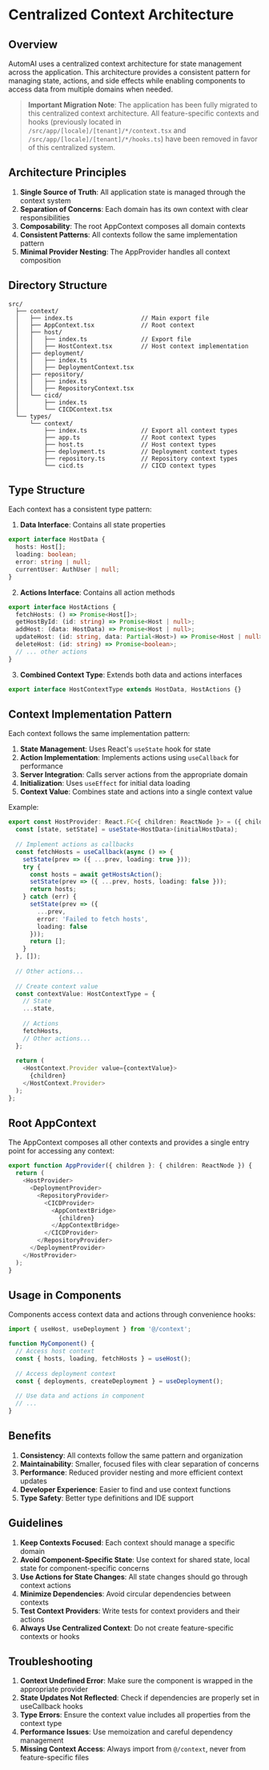 # Centralized Context Architecture

## Overview

AutomAI uses a centralized context architecture for state management across the application. This architecture provides a consistent pattern for managing state, actions, and side effects while enabling components to access data from multiple domains when needed.

> **Important Migration Note**: The application has been fully migrated to this centralized context architecture. All feature-specific contexts and hooks (previously located in `/src/app/[locale]/[tenant]/*/context.tsx` and `/src/app/[locale]/[tenant]/*/hooks.ts`) have been removed in favor of this centralized system.

## Architecture Principles

1. **Single Source of Truth**: All application state is managed through the context system
2. **Separation of Concerns**: Each domain has its own context with clear responsibilities
3. **Composability**: The root AppContext composes all domain contexts
4. **Consistent Patterns**: All contexts follow the same implementation pattern
5. **Minimal Provider Nesting**: The AppProvider handles all context composition

## Directory Structure

```
src/
  ├── context/
  │   ├── index.ts                   // Main export file
  │   ├── AppContext.tsx             // Root context
  │   ├── host/
  │   │   ├── index.ts               // Export file 
  │   │   ├── HostContext.tsx        // Host context implementation
  │   ├── deployment/
  │   │   ├── index.ts
  │   │   ├── DeploymentContext.tsx
  │   ├── repository/
  │   │   ├── index.ts
  │   │   ├── RepositoryContext.tsx
  │   └── cicd/
  │       ├── index.ts
  │       └── CICDContext.tsx
  └── types/
      └── context/
          ├── index.ts               // Export all context types
          ├── app.ts                 // Root context types
          ├── host.ts                // Host context types
          ├── deployment.ts          // Deployment context types
          ├── repository.ts          // Repository context types
          └── cicd.ts                // CICD context types
```

## Type Structure

Each context has a consistent type pattern:

1. **Data Interface**: Contains all state properties
```typescript
export interface HostData {
  hosts: Host[];
  loading: boolean;
  error: string | null;
  currentUser: AuthUser | null;
}
```

2. **Actions Interface**: Contains all action methods
```typescript
export interface HostActions {
  fetchHosts: () => Promise<Host[]>;
  getHostById: (id: string) => Promise<Host | null>;
  addHost: (data: HostData) => Promise<Host | null>;
  updateHost: (id: string, data: Partial<Host>) => Promise<Host | null>;
  deleteHost: (id: string) => Promise<boolean>;
  // ... other actions
}
```

3. **Combined Context Type**: Extends both data and actions interfaces
```typescript
export interface HostContextType extends HostData, HostActions {}
```

## Context Implementation Pattern

Each context follows the same implementation pattern:

1. **State Management**: Uses React's `useState` hook for state
2. **Action Implementation**: Implements actions using `useCallback` for performance
3. **Server Integration**: Calls server actions from the appropriate domain
4. **Initialization**: Uses `useEffect` for initial data loading
5. **Context Value**: Combines state and actions into a single context value

Example:
```typescript
export const HostProvider: React.FC<{ children: ReactNode }> = ({ children }) => {
  const [state, setState] = useState<HostData>(initialHostData);
  
  // Implement actions as callbacks
  const fetchHosts = useCallback(async () => {
    setState(prev => ({ ...prev, loading: true }));
    try {
      const hosts = await getHostsAction();
      setState(prev => ({ ...prev, hosts, loading: false }));
      return hosts;
    } catch (err) {
      setState(prev => ({ 
        ...prev, 
        error: 'Failed to fetch hosts', 
        loading: false 
      }));
      return [];
    }
  }, []);
  
  // Other actions...
  
  // Create context value
  const contextValue: HostContextType = {
    // State
    ...state,
    
    // Actions
    fetchHosts,
    // Other actions...
  };
  
  return (
    <HostContext.Provider value={contextValue}>
      {children}
    </HostContext.Provider>
  );
};
```

## Root AppContext

The AppContext composes all other contexts and provides a single entry point for accessing any context:

```typescript
export function AppProvider({ children }: { children: ReactNode }) {
  return (
    <HostProvider>
      <DeploymentProvider>
        <RepositoryProvider>
          <CICDProvider>
            <AppContextBridge>
              {children}
            </AppContextBridge>
          </CICDProvider>
        </RepositoryProvider>
      </DeploymentProvider>
    </HostProvider>
  );
}
```

## Usage in Components

Components access context data and actions through convenience hooks:

```typescript
import { useHost, useDeployment } from '@/context';

function MyComponent() {
  // Access host context
  const { hosts, loading, fetchHosts } = useHost();
  
  // Access deployment context
  const { deployments, createDeployment } = useDeployment();
  
  // Use data and actions in component
  // ...
}
```

## Benefits

1. **Consistency**: All contexts follow the same pattern and organization
2. **Maintainability**: Smaller, focused files with clear separation of concerns
3. **Performance**: Reduced provider nesting and more efficient context updates
4. **Developer Experience**: Easier to find and use context functions
5. **Type Safety**: Better type definitions and IDE support

## Guidelines

1. **Keep Contexts Focused**: Each context should manage a specific domain
2. **Avoid Component-Specific State**: Use context for shared state, local state for component-specific concerns
3. **Use Actions for State Changes**: All state changes should go through context actions
4. **Minimize Dependencies**: Avoid circular dependencies between contexts
5. **Test Context Providers**: Write tests for context providers and their actions
6. **Always Use Centralized Context**: Do not create feature-specific contexts or hooks

## Troubleshooting

1. **Context Undefined Error**: Make sure the component is wrapped in the appropriate provider
2. **State Updates Not Reflected**: Check if dependencies are properly set in useCallback hooks
3. **Type Errors**: Ensure the context value includes all properties from the context type
4. **Performance Issues**: Use memoization and careful dependency management 
5. **Missing Context Access**: Always import from `@/context`, never from feature-specific files 